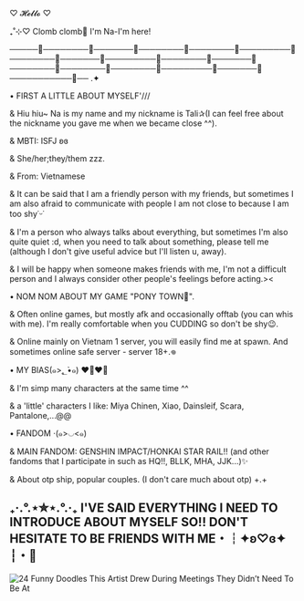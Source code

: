 ♡ 𝓗𝓮𝓵𝓵𝓸 ♡

₊˚⊹♡ Clomb clomb👀 I'm Na-I'm here!

─────🎀────────🎀───────🎀────────🎀────────🎀─────────🎀────────🎀───────🎀─────────🎀────────🎀───────🎀────────🎀────────🎀────────🎀─────────🎀───────🎀───────────🎀── .✦

• FIRST A LITTLE ABOUT MYSELF'///

& Hiu hiu~ Na is my name and my nickname is Tali✰(I can feel free about the nickname you gave me when we became close ^^).

& MBTI: ISFJ ʚɞ

& She/her;they/them zzz.

& From: Vietnamese

& It can be said that I am a friendly person with my friends, but sometimes I am also afraid to communicate with people I am not close to because I am too shy˙ᵕ˙

& I'm a person who always talks about everything, but sometimes I'm also quite quiet :d, when you need to talk about something, please tell me (although I don't give useful advice but I'll listen u, away).

& I will be happy when someone makes friends with me, I'm not a difficult person and I always consider other people's feelings before acting.><

• NOM NOM ABOUT MY GAME "PONY TOWN🍎".

& Often online games, but mostly afk and occasionally offtab (you can whis with me). I'm really comfortable when you CUDDING so don't be shy😉.

& Online mainly on Vietnam 1 server, you will easily find me at spawn. And sometimes online safe server - server 18+.𖦹

• MY BIAS(๑>؂•̀๑) ❤️‍🔥❤️‍🔥

& I'm simp many characters at the same time ^^

& a 'little' characters I like: Miya Chinen, Xiao, Dainsleif, Scara, Pantalone,...@@

• FANDOM ‧(๑>◡<๑)

& MAIN FANDOM: GENSHIN IMPACT/HONKAI STAR RAIL!! (and other fandoms that I participate in such as HQ!!, BLLK, MHA, JJK...)✨

& About otp ship, popular couples. (I don't care much about otp) +.+

₊‧.°.⋆✮⋆.°.‧₊ I'VE SAID EVERYTHING I NEED TO INTRODUCE ABOUT MYSELF SO!! DON'T HESITATE TO BE FRIENDS WITH ME・┆✦ʚ♡ɞ✦ ┆・🎀
------------------------------------------------------------------------------------------------------------------------------------------------------------------
![24 Funny Doodles This Artist Drew During Meetings They Didn’t Need To Be At](https://github.com/user-attachments/assets/ee4b3633-898d-42da-9d44-4ca780860e0c)



